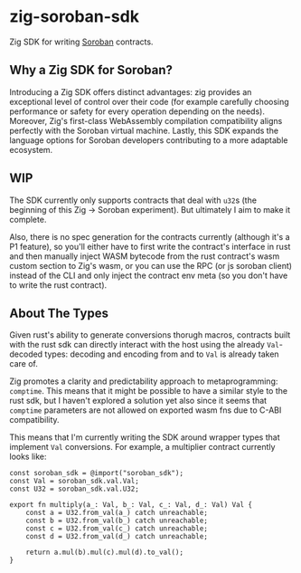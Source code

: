 # zig-soroban-sdk

Zig SDK for writing [Soroban](https://soroban.stellar.org/) contracts.

## Why a Zig SDK for Soroban?

Introducing a Zig SDK offers distinct advantages: zig provides an exceptional level of control over their code (for example carefully choosing performance or safety for every operation depending on the needs). Moreover, Zig's first-class WebAssembly compilation compatibility aligns perfectly with the Soroban virtual machine. Lastly, this SDK expands the language options for Soroban developers contributing to a more adaptable ecosystem. 

## WIP

The SDK currently only supports contracts that deal with `u32`s (the beginning of this Zig -> Soroban experiment). But ultimately I aim to make it complete.

Also, there is no spec generation for the contracts currently (although it's a P1 feature), so you'll either have to first write the contract's interface in rust and then manually inject WASM bytecode from the rust contract's wasm custom section to Zig's wasm, or you can use the RPC (or js soroban client) instead of the CLI and only inject the contract env meta (so you don't have to write the rust contract).

## About The Types

Given rust's ability to generate conversions thorugh macros, contracts built with the rust sdk can directly interact with the host using the already `Val`-decoded types: decoding and encoding from and to `Val` is already taken care of. 

Zig promotes a clarity and predictability approach to metaprogramming: `comptime`. This means that it might be possible to have a similar style to the rust sdk, but I haven't explored a solution yet also since it seems that `comptime` parameters are not allowed on exported wasm fns due to C-ABI compatibility.

This means that I'm currently writing the SDK around wrapper types that implement `Val` conversions. For example, a multiplier contract currently looks like:

```zig
const soroban_sdk = @import("soroban_sdk");
const Val = soroban_sdk.val.Val;
const U32 = soroban_sdk.val.U32;

export fn multiply(a_: Val, b_: Val, c_: Val, d_: Val) Val {
    const a = U32.from_val(a_) catch unreachable;
    const b = U32.from_val(b_) catch unreachable;
    const c = U32.from_val(c_) catch unreachable;
    const d = U32.from_val(d_) catch unreachable;

    return a.mul(b).mul(c).mul(d).to_val();
}

```
